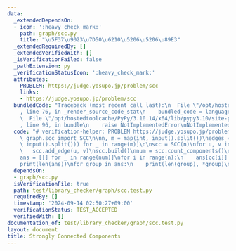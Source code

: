 ```yaml
---
data:
  _extendedDependsOn:
  - icon: ':heavy_check_mark:'
    path: graph/scc.py
    title: "\u5F37\u9023\u7D50\u6210\u5206\u5206\u89E3"
  _extendedRequiredBy: []
  _extendedVerifiedWith: []
  _isVerificationFailed: false
  _pathExtension: py
  _verificationStatusIcon: ':heavy_check_mark:'
  attributes:
    PROBLEM: https://judge.yosupo.jp/problem/scc
    links:
    - https://judge.yosupo.jp/problem/scc
  bundledCode: "Traceback (most recent call last):\n  File \"/opt/hostedtoolcache/PyPy/3.10.14/x64/lib/pypy3.10/site-packages/onlinejudge_verify/documentation/build.py\"\
    , line 76, in _render_source_code_stat\n    bundled_code = language.bundle(\n\
    \  File \"/opt/hostedtoolcache/PyPy/3.10.14/x64/lib/pypy3.10/site-packages/onlinejudge_verify/languages/python.py\"\
    , line 96, in bundle\n    raise NotImplementedError\nNotImplementedError\n"
  code: "# verification-helper: PROBLEM https://judge.yosupo.jp/problem/scc\n\nfrom\
    \ graph.scc import SCC\n\nn, m = map(int, input().split())\nedges = [tuple(map(int,\
    \ input().split())) for _ in range(m)]\n\nscc = SCC(n)\nfor u, v in edges:\n \
    \   scc.add_edge(u, v)\nscc.build()\nnum = scc.count_components()\ncc = scc.get_mapping()\n\
    ans = [[] for _ in range(num)]\nfor i in range(n):\n    ans[cc[i]].append(i)\n\
    print(len(ans))\nfor group in ans:\n    print(len(group), *group)\n"
  dependsOn:
  - graph/scc.py
  isVerificationFile: true
  path: test/library_checker/graph/scc.test.py
  requiredBy: []
  timestamp: '2024-09-14 02:50:27+09:00'
  verificationStatus: TEST_ACCEPTED
  verifiedWith: []
documentation_of: test/library_checker/graph/scc.test.py
layout: document
title: Strongly Connected Components
---
```


